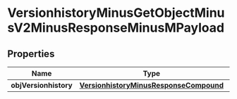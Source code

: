 
# VersionhistoryMinusGetObjectMinusV2MinusResponseMinusMPayload

## Properties
Name | Type | Description | Notes
------------ | ------------- | ------------- | -------------
**objVersionhistory** | [**VersionhistoryMinusResponseCompound**](VersionhistoryMinusResponseCompound.md) |  | 



